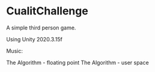 # CualitChallenge
A simple third person game.

Using Unity 2020.3.15f


Music:

The Algorithm - floating point
The Algorithm - user space
